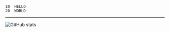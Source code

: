 ```
10  HELLO
20  WORLD
```
---
![GitHub stats](https://github-readme-stats.vercel.app/api?username=shawoll&show_icons=true)
